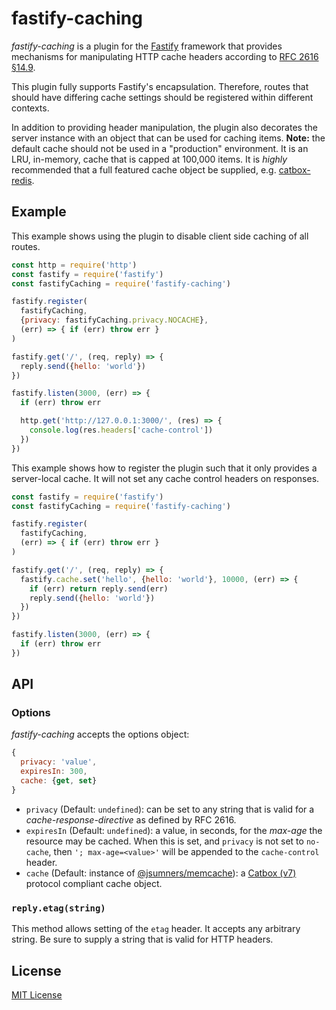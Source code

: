 # fastify-caching

*fastify-caching* is a plugin for the [Fastify](http://fastify.io/) framework
that provides mechanisms for manipulating HTTP cache headers according to
[RFC 2616 §14.9](https://tools.ietf.org/html/rfc2616#section-14.9).

This plugin fully supports Fastify's encapsulation. Therefore, routes that
should have differing cache settings should be registered within different
contexts.

In addition to providing header manipulation, the plugin also decorates the
server instance with an object that can be used for caching items. **Note:**
the default cache should not be used in a "production" environment. It is
an LRU, in-memory, cache that is capped at 100,000 items. It is *highly*
recommended that a full featured cache object be supplied, e.g.
[catbox-redis][catbox-redis].

[catbox-redis]: https://www.npmjs.com/package/catbox-redis

## Example

This example shows using the plugin to disable client side caching of all
routes.

```js
const http = require('http')
const fastify = require('fastify')
const fastifyCaching = require('fastify-caching')

fastify.register(
  fastifyCaching,
  {privacy: fastifyCaching.privacy.NOCACHE},
  (err) => { if (err) throw err }
)

fastify.get('/', (req, reply) => {
  reply.send({hello: 'world'})
})

fastify.listen(3000, (err) => {
  if (err) throw err

  http.get('http://127.0.0.1:3000/', (res) => {
    console.log(res.headers['cache-control'])
  })
})
```

This example shows how to register the plugin such that it only provides
a server-local cache. It will not set any cache control headers on responses.

```js
const fastify = require('fastify')
const fastifyCaching = require('fastify-caching')

fastify.register(
  fastifyCaching,
  (err) => { if (err) throw err }
)

fastify.get('/', (req, reply) => {
  fastify.cache.set('hello', {hello: 'world'}, 10000, (err) => {
    if (err) return reply.send(err)
    reply.send({hello: 'world'})
  })
})

fastify.listen(3000, (err) => {
  if (err) throw err
})
```

## API

### Options

*fastify-caching* accepts the options object:

```js
{
  privacy: 'value',
  expiresIn: 300,
  cache: {get, set}
}
```

+ `privacy` (Default: `undefined`): can be set to any string that is valid
for a *cache-response-directive* as defined by RFC 2616.
+ `expiresIn` (Default: `undefined`): a value, in seconds, for the *max-age* the
resource may be cached. When this is set, and `privacy` is not set to `no-cache`,
then `'; max-age=<value>'` will be appended to the `cache-control` header.
+ `cache` (Default: instance of [@jsumners/memcache][jsmemcache]): a
[Catbox (v7)][catbox] protocol compliant cache object.

[jsmemcache]: https://www.npmjs.com/package/@jsumners/memcache
[catbox]: https://github.com/hapijs/catbox/tree/v7.1.5

### `reply.etag(string)`

This method allows setting of the `etag` header. It accepts any arbitrary
string. Be sure to supply a string that is valid for HTTP headers.

## License

[MIT License](http://jsumners.mit-license.org/)
